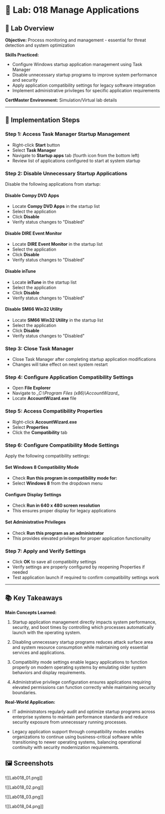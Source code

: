 # 🧪 Lab: 018 Manage Applications

## 🎯 Lab Overview

**Objective:** Process monitoring and management - essential for threat detection and system optimization 

**Skills Practiced:**
- Configure Windows startup application management using Task Manager
- Disable unnecessary startup programs to improve system performance and security
- Apply application compatibility settings for legacy software integration
- Implement administrative privileges for specific application requirements 

**CertMaster Environment:** Simulation/Virtual lab details

---
## 📝 Implementation Steps

### Step 1: Access Task Manager Startup Management

- Right-click **Start** button
- Select **Task Manager**
- Navigate to **Startup apps** tab (fourth icon from the bottom left)
- Review list of applications configured to start at system startup

### Step 2: Disable Unnecessary Startup Applications

Disable the following applications from startup:

#### Disable Compy DVD Apps

- Locate **Compy DVD Apps** in the startup list
- Select the application
- Click **Disable**
- Verify status changes to "Disabled"

#### Disable DIRE Event Monitor

- Locate **DIRE Event Monitor** in the startup list
- Select the application
- Click **Disable**
- Verify status changes to "Disabled"

#### Disable inTune

- Locate **inTune** in the startup list
- Select the application
- Click **Disable**
- Verify status changes to "Disabled"

#### Disable SM66 Win32 Utility

- Locate **SM66 Win32 Utility** in the startup list
- Select the application
- Click **Disable**
- Verify status changes to "Disabled"

### Step 3: Close Task Manager

- Close Task Manager after completing startup application modifications
- Changes will take effect on next system restart

### Step 4: Configure Application Compatibility Settings

- Open **File Explorer**
- Navigate to *_C:\Program Files (x86)\AccountWizard*_
- Locate **AccountWizard.exe** file

### Step 5: Access Compatibility Properties

- Right-click **AccountWizard.exe**
- Select **Properties**
- Click the **Compatibility** tab

### Step 6: Configure Compatibility Mode Settings

Apply the following compatibility settings:

#### Set Windows 8 Compatibility Mode

- Check **Run this program in compatibility mode for:**
- Select **Windows 8** from the dropdown menu

#### Configure Display Settings

- Check **Run in 640 x 480 screen resolution**
- This ensures proper display for legacy applications

#### Set Administrative Privileges

- Check **Run this program as an administrator**
- This provides elevated privileges for proper application functionality

### Step 7: Apply and Verify Settings

- Click **OK** to save all compatibility settings
- Verify settings are properly configured by reopening Properties if needed
- Test application launch if required to confirm compatibility settings work

---

## 📚 Key Takeaways

**Main Concepts Learned:**

1. Startup application management directly impacts system performance, security, and boot times by controlling which processes automatically launch with the operating system.
    
2. Disabling unnecessary startup programs reduces attack surface area and system resource consumption while maintaining only essential services and applications.
    
3. Compatibility mode settings enable legacy applications to function properly on modern operating systems by emulating older system behaviors and display requirements.
    
4. Administrative privilege configuration ensures applications requiring elevated permissions can function correctly while maintaining security boundaries.
    

**Real-World Application:**

- IT administrators regularly audit and optimize startup programs across enterprise systems to maintain performance standards and reduce security exposure from unnecessary running processes.
    
- Legacy application support through compatibility modes enables organizations to continue using business-critical software while transitioning to newer operating systems, balancing operational continuity with security modernization requirements.
    

## 🖼️ Screenshots

![[Lab018_01.png]]

![[Lab018_02.png]]

![[Lab018_03.png]]

![[Lab018_04.png]]